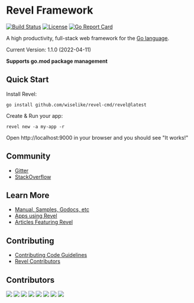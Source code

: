 # Revel Framework

[![Build Status](https://secure.travis-ci.org/revel/revel.svg?branch=master)](https://travis-ci.org/revel/revel) 
[![License](https://img.shields.io/badge/license-MIT-blue.svg)](LICENSE)
[![Go Report Card](https://goreportcard.com/badge/github.com/wiselike/revel)](https://goreportcard.com/report/github.com/wiselike/revel)

A high productivity, full-stack web framework for the [Go language](https://www.golang.org).

Current Version: 1.1.0 (2022-04-11)

**Supports go.mod package management**

## Quick Start

Install Revel:

	go install github.com/wiselike/revel-cmd/revel@latest


Create & Run your app:

	revel new -a my-app -r

Open http://localhost:9000 in your browser and you should see "It works!"


## Community

* [Gitter](https://gitter.im/revel/community)
* [StackOverflow](https://stackoverflow.com/questions/tagged/revel)


## Learn More

* [Manual, Samples, Godocs, etc](https://revel.github.io)
* [Apps using Revel](https://github.com/wiselike/revel/wiki/Apps-in-the-Wild)
* [Articles Featuring Revel](https://github.com/wiselike/revel/wiki/Articles)

## Contributing

* [Contributing Code Guidelines](https://github.com/wiselike/revel/blob/master/CONTRIBUTING.md)
* [Revel Contributors](https://github.com/wiselike/revel/graphs/contributors)

## Contributors

[![](https://sourcerer.io/fame/notzippy/revel/revel/images/0)](https://sourcerer.io/fame/notzippy/revel/revel/links/0)
[![](https://sourcerer.io/fame/notzippy/revel/revel/images/1)](https://sourcerer.io/fame/notzippy/revel/revel/links/1)
[![](https://sourcerer.io/fame/notzippy/revel/revel/images/2)](https://sourcerer.io/fame/notzippy/revel/revel/links/2)
[![](https://sourcerer.io/fame/notzippy/revel/revel/images/3)](https://sourcerer.io/fame/notzippy/revel/revel/links/3)
[![](https://sourcerer.io/fame/notzippy/revel/revel/images/4)](https://sourcerer.io/fame/notzippy/revel/revel/links/4)
[![](https://sourcerer.io/fame/notzippy/revel/revel/images/5)](https://sourcerer.io/fame/notzippy/revel/revel/links/5)
[![](https://sourcerer.io/fame/notzippy/revel/revel/images/6)](https://sourcerer.io/fame/notzippy/revel/revel/links/6)
[![](https://sourcerer.io/fame/notzippy/revel/revel/images/7)](https://sourcerer.io/fame/notzippy/revel/revel/links/7)
